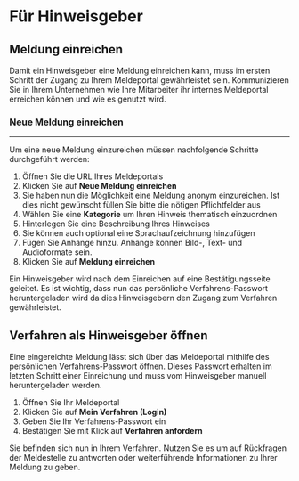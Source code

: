 # Für Hinweisgeber

## Meldung einreichen

Damit ein Hinweisgeber eine Meldung einreichen kann, muss im ersten Schritt der Zugang zu Ihrem Meldeportal gewährleistet sein. Kommunizieren Sie in Ihrem Unternehmen wie Ihre Mitarbeiter ihr internes Meldeportal erreichen können und wie es genutzt wird.

### Neue Meldung einreichen
---
Um eine neue Meldung einzureichen müssen nachfolgende Schritte durchgeführt werden:

1. Öffnen Sie die URL Ihres Meldeportals
2. Klicken Sie auf **Neue Meldung einreichen**
3. Sie haben nun die Möglichkeit eine Meldung anonym einzureichen. Ist dies nicht gewünscht füllen Sie bitte die nötigen Pflichtfelder aus
4. Wählen Sie eine **Kategorie** um Ihren Hinweis thematisch einzuordnen
5. Hinterlegen Sie eine Beschreibung Ihres Hinweises
6. Sie können auch optional eine Sprachaufzeichnung hinzufügen
7. Fügen Sie Anhänge hinzu. Anhänge können Bild-, Text- und Audioformate sein.
8. Klicken Sie auf **Meldung einreichen**

Ein Hinweisgeber wird nach dem Einreichen auf eine Bestätigungsseite geleitet. Es ist wichtig, dass nun das persönliche Verfahrens-Passwort heruntergeladen wird da dies Hinweisgebern den Zugang zum Verfahren gewährleistet.

## Verfahren als Hinweisgeber öffnen

Eine eingereichte Meldung lässt sich über das Meldeportal mithilfe des persönlichen Verfahrens-Passwort öffnen. Dieses Passwort erhalten im letzten Schritt einer Einreichung und muss vom Hinweisgeber manuell heruntergeladen werden. 

1. Öffnen Sie Ihr Meldeportal
2. Klicken Sie auf **Mein Verfahren (Login)**
3. Geben Sie Ihr Verfahrens-Passwort ein
4. Bestätigen Sie mit Klick auf **Verfahren anfordern**

Sie befinden sich nun in Ihrem Verfahren. Nutzen Sie es um auf Rückfragen der Meldestelle zu antworten oder weiterführende Informationen zu Ihrer Meldung zu geben.

